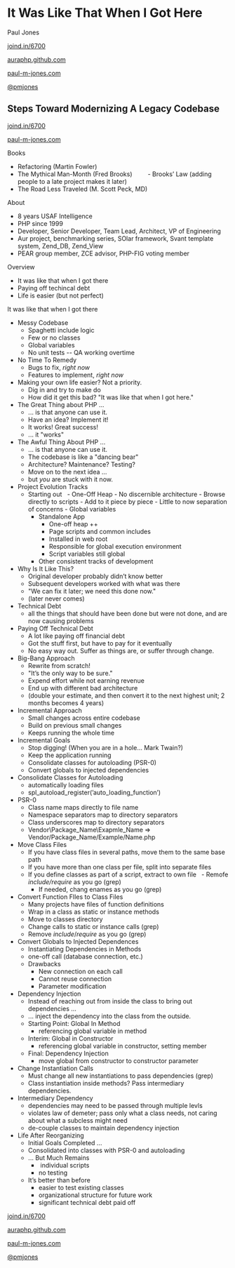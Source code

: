 # It Was Like That When I Got Here

Paul Jones

[joind.in/6700](http://joind.in/6700)

[auraphp.github.com](http://auraphp.github.com)

[paul-m-jones.com](http://paul-m-jones.com)

[@pmjones](http://twitter.com/pmjones)

## Steps Toward Modernizing A Legacy Codebase

[joind.in/6700](http://joind.in/6700)

[paul-m-jones.com](http://paul-m-jones.com)

Books
- Refactoring (Martin Fowler)
- The Mythical Man-Month (Fred Brooks)
        - Brooks’ Law (adding people to a late project makes it later)
- The Road Less Traveled (M. Scott Peck, MD)

About
- 8 years USAF Intelligence
- PHP since 1999
- Developer, Senior Developer, Team Lead, Architect, VP of Engineering
- Aur project, benchmarking series, SOlar framework, Svant template system, Zend_DB, Zend_View
- PEAR group member, ZCE advisor, PHP-FIG voting member

Overview
- It was like that when I got there
- Paying off techincal debt
- Life is easier (but not perfect)

It was like that when I got there
- Messy Codebase
	- Spaghetti include logic
	- Few or no classes
	- Global variables
	- No unit tests -- QA working overtime
- No Time To Remedy
	- Bugs to fix, _right now_
	- Features to implement, _right now_
- Making your own life easier? Not a priority.
	- Dig in and try to make do
	- How did it get this bad? "It was like that when I got here."
- The Great Thing about PHP ...
	- ... is that anyone can use it.
	- Have an idea? Implement it!
	- It works! Great success!
	- ... it "works"
- The Awful Thing About PHP ...
	- ... is that anyone can use it.
	- The codebase is like a "dancing bear"
	- Architecture? Maintenance? Testing?
	- Move on to the next idea ...
	- but *you* are stuck with it now.
- Project Evolution Tracks
	- Starting out
 		- One-Off Heap
			- No discernible architecture
			- Browse directly to scripts
			- Add to it piece by piece
			- Little to now separation of concerns
			- Global variables
		- Standalone App
			- One-off heap ++
			- Page scripts and common includes
			- Installed in web root
			- Responsible for global execution environment
			- Script variables still global
		- Other consistent tracks of development
- Why Is It Like This?
	- Original developer probably didn’t know better
	- Subsequent developers worked with what was there
	- "We can fix it later; we need this done now."
	- (later never comes)
- Technical Debt
	- all the things that should have been done but were not done, and are now causing problems
- Paying Off Technical Debt
	- A lot like paying off financial debt
	- Got the stuff first, but have to pay for it eventually
	- No easy way out. Suffer as things are, or suffer through change.
- Big-Bang Approach
	- Rewrite from scratch!
	- "It’s the only way to be sure."
	- Expend effort while not earning revenue
	- End up with different bad architecture
	- (double your estimate, and then convert it to the next highest unit; 2 months becomes 4 years)
- Incremental Approach
	- Small changes across entire codebase
	- Build on previous small changes
	- Keeps running the whole time
- Incremental Goals
	- Stop digging! (When you are in a hole... Mark Twain?)
	- Keep the application running
	- Consolidate classes for autoloading (PSR-0)
	- Convert globals to injected dependencies
- Consolidate Classes for Autoloading
	- automatically loading files
	- spl_autoload_register(’auto_loading_function’)
- PSR-0
	- Class name maps directly to file name
	- Namespace separators map to directory separators
	- Class underscores map to directory separators
	- Vendor\Package_Name\Exapmle_Name => Vendor/Package_Name/Example/Name.php
- Move Class Files
	- If you have class files in several paths, move them to the same base path
	- If you have more than one class per file, split into separate files
	- If you define classes as part of a script, extract to own file
 		- Remofe _include/require_ as you go (grep)
		- If needed, chang enames as you go (grep)
- Convert Function FIles to Class Files
	- Many projects have files of function definitions
	- Wrap in a class as static or instance methods
	- Move to classes directory
	- Change calls to static or instance calls (grep)
	- Remove _include_/_require_ as you go (grep)
- Convert Globals to Injected Dependences
	- Instantiating Dependencies in Methods
	- one-off call (database connection, etc.)
	- Drawbacks
		- New connection on each call
		- Cannot reuse connection
		- Parameter modification
- Dependency Injection
	- Instead of reaching out from inside the class to bring out dependencies ...
	- ... inject the dependency into the class from the outside.
	- Starting Point: Global In Method
		- referencing global variable in method
	- Interim: Global in Constructor
		- referencing global variable in constructor, setting member
	- Final: Dependency Injection
		- move global from constructor to constructor parameter
- Change Instantiation Calls
	- Must change all new instantiations to pass dependencies (grep)
	- Class instantiation inside methods? Pass intermediary dependencies.
- Intermediary Dependency
	- dependencies may need to be passed through multiple levls
	- violates law of demeter; pass only what a class needs, not caring about what a subcless might need
	- de-couple classes to maintain dependency injection
- Life After Reorganizing
	- Initial Goals Completed ...
	- Consolidated into classes with PSR-0 and autoloading
	- ... But Much Remains
		-  individual scripts
		- no testing
	- It’s better than before
		- easier to test existing classes
		- organizational structure for future work
		- significant technical debt paid off

[joind.in/6700](http://joind.in/6700)

[auraphp.github.com](http://auraphp.github.com)

[paul-m-jones.com](http://paul-m-jones.com)

[@pmjones](http://twitter.com/pmjones)

